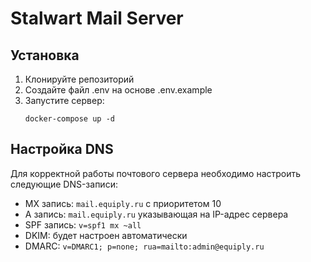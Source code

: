 # Stalwart Mail Server

## Установка

1. Клонируйте репозиторий
2. Создайте файл .env на основе .env.example
3. Запустите сервер:
   ```
   docker-compose up -d
   ```

## Настройка DNS

Для корректной работы почтового сервера необходимо настроить следующие DNS-записи:

- MX запись: `mail.equiply.ru` с приоритетом 10
- A запись: `mail.equiply.ru` указывающая на IP-адрес сервера
- SPF запись: `v=spf1 mx ~all`
- DKIM: будет настроен автоматически
- DMARC: `v=DMARC1; p=none; rua=mailto:admin@equiply.ru`
